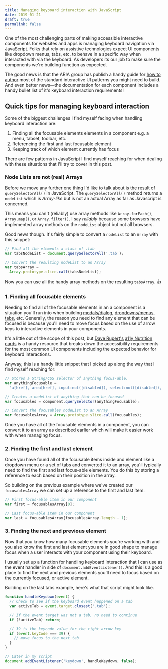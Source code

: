 ```yaml
---
title: Managing keyboard interaction with JavaScript
date: 2019-01-21
draft: true
permalink: false
---
```

One of the most challenging parts of making accessible interactive components for websites and apps is managing keyboard navigation via JavaScript. Folks that rely on assistive technologies expect UI components like dropdown menus, tabs, etc. to behave in a specific way when interacted with via the keyboard. As developers its our job to make sure the components we're building function as expected.

The good news is that the ARIA group has publish a handy guide for [how to author](http://w3c.github.io/aria-practices/) most of the standard interactive UI patterns you might need to build. And even better news—the documentation for each component includes a handy bullet list of it's keyboard interaction requirements!

## Quick tips for managing keyboard interaction
Some of the biggest challenges I find myself facing when handling keyboard interaction are:

1. Finding all the focusable elements elements in a component e.g. a menu, tabset, toolbar, etc.
2. Referencing the first and last focusable element
3. Keeping track of which element currently has focus

There are few patterns in JavaScript I find myself reaching for when dealing with these situations that I'll try to cover in this post.

### Node Lists are not (real) Arrays
Before we move any further one thing I'd like to talk about is the result of `querySelectorAll()` in JavaScript. The `querySelectorAll()` method returns a `nodeList` which is _Array-like_ but is not an actual Array as far as Javascript is concerned.

This means you can't (reliably) use array methods like `Array.forEach()`, `Array.map()`, or `Array.filter()`. I say _reliably_ because some browsers have implemented array methods on the `nodeList` object but not all browsers.

Good news though. It's fairly simple to convert a `nodeList` to an `Array` with this snippet:

```js
// Find all the elements a class of .tab
var tabsNodeList = document.querySelectorAll('.tab');

// Convert the resulting nodeList to an Array
var tabsArray =
  Array.prototype.slice.call(tabsNodeList);
```

Now you can use all the handy array methods on the resulting `tabsArray`. 👍

### 1. Finding all focusable elements
Needing to find all of the focusable elements in an a component is a situation you'll run into when building [modals/dialog](http://w3c.github.io/aria-practices/#dialog_modal), [dropdowns/menus](http://w3c.github.io/aria-practices/#menu), [tabs](http://w3c.github.io/aria-practices/#tabpanel), etc. Generally, the reason you need to find any element that can be focused is because you'll need to move focus based on the use of arrow keys to interactive elements in your components.

It's a little out of the scope of this post, but [Dave Rupert's](https://daverupert.com/) [a11y Nutrition cards](https://davatron5000.github.io/a11y-nutrition-cards/) is a handy resource that breaks down the accessibility requirements for the most common UI components including the expected behavior for keyboard interactions.

Anyway, this is a handy little snippet that I picked up along the way that I find myself reaching for:

```js
// Stores a String/CSS selector of anything focus-able.
var anythingFocusable =
  'a[href], area[href], input:not([disabled]), select:not([disabled]), textarea:not([disabled]), button:not([disabled]), [tabindex="0"]';

// Creates a nodeList of anything that can be focused
var focusables = component.querySelector(anythingFocusable);

// Convert the focusables nodeList to an Array
var focusablesArray = Array.prototype.slice.call(focusables);
```

Once you have all of the focusable elements in a component, you can convert it to an array as described earlier which will make it easier work with when managing focus.

### 2. Finding the first and last element
Once you have found all of the focusable items inside and element like a dropdown menu or a set of tabs and converted it to an array, you'll typically need to find the first and last focus-able elements. You do this by storing a reference to each based on their position in the array.

So building on the previous example where we've created our `focusablesArray` we can set up a reference to the first and last item:

```js
// First focus-able item in our component
var first = focusablesArray[0];

// Last focus-able item in our component
var last = focusablesArray[focusablesArray.length - 1];
```

### 3. Finding the next and previous element
Now that you know how many focusable elements you're working with and you also know the first and last element you are in good shape to manage focus when a user interacts with your component using their keyboard.

I usually set up a function for handling keyboard interaction that I can use as the event handler in side of `document.addEventListener()`. And this is a good place to find the next and previous elements you'll need to focus based on the currently focused, or active element.

Building on the last tabs example, here's what that script might look like.

```js
function handleKeydown(event) {
  // Check to see if the keyboard event happened on a tab
  var activeTab = event.target.closest('.tab');

  // If the event target was not a tab, no need to continue
  if (!activeTab) return;

  // 39 is the keycode value for the right arrow key
  if (event.keyCode === 39) {
    // move focus to the next tab
  }
}

// Later in my script
document.addEventListener('keydown', handleKeydown, false);
```




